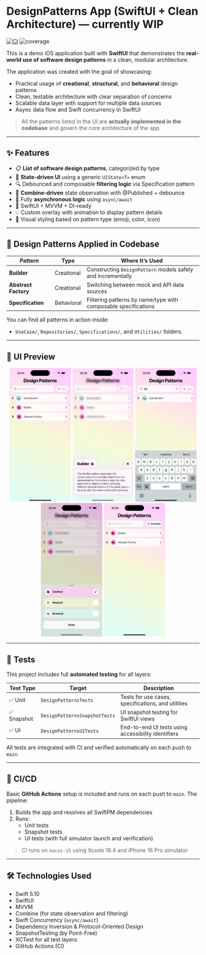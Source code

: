 # DesignPatterns App (SwiftUI + Clean Architecture) — currently WIP

[![CI](https://github.com/galinaabdurashitova/design_patterns/actions/workflows/ios-ci.yml/badge.svg?branch=main)](https://github.com/galinaabdurashitova/design_patterns/actions/workflows/ios-ci.yml) ![coverage](https://img.shields.io/endpoint?url=https://raw.githubusercontent.com/galinaabdurashitova/design_patterns/main/docs/coverage.json)

This is a demo iOS application built with **SwiftUI** that demonstrates the **real-world use of software design patterns** in a clean, modular architecture.

The application was created with the goal of showcasing:
- Practical usage of **creational**, **structural**, and **behavioral** design patterns
- Clean, testable architecture with clear separation of concerns
- Scalable data layer with support for multiple data sources
- Async data flow and Swift concurrency in SwiftUI

> All the patterns listed in the UI are **actually implemented in the codebase** and govern the core architecture of the app.

---

## ✨ Features

- 📋 **List of software design patterns**, categorized by type
- 🚦 **State-driven UI** using a generic `UIState<T>` enum
- 🔍 Debounced and composable **filtering logic** via Specification pattern
- 🧰 **Combine-driven** state observation with @Published + debounce
- 🚀 Fully **asynchronous logic** using `async/await`
- 🎯 SwiftUI + MVVM + DI-ready
- 💡 Custom overlay with animation to display pattern details
- 🎨 Visual styling based on pattern type (emoji, color, icon)

---

## 🧩 Design Patterns Applied in Codebase

| Pattern              | Type         | Where It’s Used                                                  |
|----------------------|--------------|------------------------------------------------------------------|
| **Builder**          | Creational   | Constructing `DesignPattern` models safely and incrementally     |
| **Abstract Factory** | Creational   | Switching between mock and API data sources                      |
| **Specification**    | Behavioral   | Filtering patterns by name/type with composable specifications   |

You can find all patterns in action inside:
- `UseCase/`, `Repositories/`, `Specifications/`, and `Utilities/` folders.

---

## 🧪 UI Preview

<p align="center">
  <img src="screenshots/1_main_screen.png" width="160"/>
  <img src="screenshots/2_design_pattern_view.png" width="160"/>
  <img src="screenshots/3_search.png" width="160"/>
  <img src="screenshots/4_type_filter_bottom_sheet.png" width="160"/>
  <img src="screenshots/5_type_filter_applied.png" width="160"/>
</p>

---

## 🧪 Tests

This project includes full **automated testing** for all layers:

| Test Type      | Target                     | Description                                         |
|----------------|----------------------------|-----------------------------------------------------|
| ✅ Unit         | `DesignPatternsTests`       | Tests for use cases, specifications, and utilities  |
| ✅ Snapshot     | `DesignPatternsSnapshotTests` | UI snapshot testing for SwiftUI views               |
| ✅ UI           | `DesignPatternsUITests`     | End-to-end UI tests using accessibility identifiers |

All tests are integrated with CI and verified automatically on each push to `main`.

---

## 🚀 CI/CD

Basic **GitHub Actions** setup is included and runs on each push to `main`. The pipeline:

1. Builds the app and resolves all SwiftPM dependencies
2. Runs:
   - Unit tests
   - Snapshot tests
   - UI tests (with full simulator launch and verification)

> CI runs on `macos-15` using Xcode 16.4 and iPhone 16 Pro simulator

---

## 🛠 Technologies Used

- Swift 5.10
- SwiftUI
- MVVM
- Combine (for state observation and filtering)
- Swift Concurrency (`async/await`)
- Dependency Inversion & Protocol-Oriented Design
- SnapshotTesting (by Point-Free)
- XCTest for all test layers
- GitHub Actions (CI)
